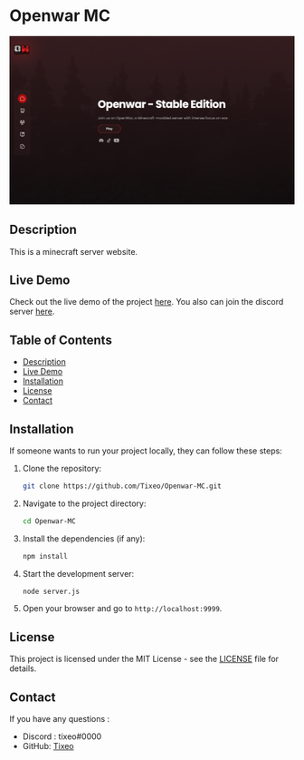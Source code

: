 # Openwar MC

![Project Screenshot](image/presentation.png)

## Description

This is a minecraft server website.

## Live Demo

Check out the live demo of the project [here](https://openwar.fr/#home).
You also can join the discord server [here](https://discord.com/invite/VPBufsbTg7).

## Table of Contents

- [Description](#description)
- [Live Demo](#live-demo)
- [Installation](#installation)
- [License](#license)
- [Contact](#contact)

## Installation

If someone wants to run your project locally, they can follow these steps:

1. Clone the repository:
    ```bash
    git clone https://github.com/Tixeo/Openwar-MC.git
    ```
2. Navigate to the project directory:
    ```bash
    cd Openwar-MC
    ```
3. Install the dependencies (if any):
    ```bash
    npm install
    ```
4. Start the development server:
    ```bash
    node server.js
    ```
5. Open your browser and go to `http://localhost:9999`.

## License

This project is licensed under the MIT License - see the [LICENSE](LICENSE) file for details.

## Contact

If you have any questions :

- Discord : tixeo#0000
- GitHub: [Tixeo](https://github.com/Tixeo)
